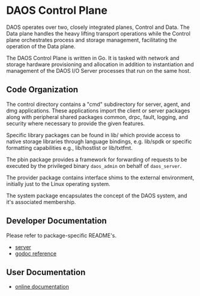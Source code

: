 # DAOS Control Plane

DAOS operates over two, closely integrated planes, Control and Data.
The Data plane handles the heavy lifting transport operations while
the Control plane orchestrates process and storage management,
facilitating the operation of the Data plane.

The DAOS Control Plane is written in Go. It is tasked with network
and storage hardware provisioning and allocation in addition to
instantiation and management of the DAOS I/O Server processes that
run on the same host.

## Code Organization

The control directory contains a "cmd" subdirectory for server, agent,
and dmg applications. These applications import the client or server
packages along with peripheral shared packages common, drpc, fault,
logging, and security where necessary to provide the given features.

Specific library packages can be found in lib/ which provide access
to native storage libraries through language bindings, e.g. lib/spdk
or specific formatting capabilities e.g., lib/hostlist or lib/txtfmt.

The pbin package provides a framework for forwarding of requests to be
executed by the privileged binary `daos_admin` on behalf of `daos_server`.

The provider package contains interface shims to the external environment,
initially just to the Linux operating system.

The system package encapsulates the concept of the DAOS system, and
it's associated membership.

## Developer Documentation

Please refer to package-specific README's.

- [server](/src/control/server/README.md)
- [godoc reference](https://godoc.org/github.com/daos-stack/daos/src/control)

## User Documentation

- [online documentation](https://daos-stack.github.io/)
